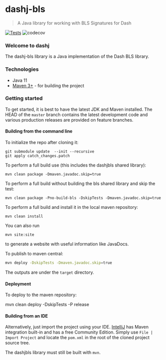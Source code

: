 # dashj-bls

> A Java library for working with BLS Signatures for Dash

[![Tests](https://github.com/dashevo/dashj-bls/workflows/Java%20CI/badge.svg?branch=master)](https://github.com/dashevo/dashj-bls/actions)
![codecov](https://codecov.io/gh/dashevo/dashj-bls/branch/master/graph/badge.svg)
### Welcome to dashj

The dashj-bls library is a Java implementation of the Dash BLS library.

### Technologies

* Java 11
* [Maven 3+](http://maven.apache.org) - for building the project

### Getting started

To get started, it is best to have the latest JDK and Maven installed. The HEAD of the `master` branch contains the latest development code and various production releases are provided on feature branches.

#### Building from the command line
To initialize the repo after cloning it: 
```
git submodule update  --init --recursive
git apply catch_changes.patch
```
To perform a full build use (this includes the dashjbls shared library):
```
mvn clean package -Dmaven.javadoc.skip=true
```
To perform a full build without building the bls shared library and skip the test:
```
mvn clean package -Pno-build-bls -DskipTests -Dmaven.javadoc.skip=true
```
To perform a full build and install it in the local maven repository:
```
mvn clean install
```
You can also run
```
mvn site:site
```
to generate a website with useful information like JavaDocs.

To publish to maven central:
```bash
mvn deploy -DskipTests -Dmaven.javadoc.skip=true

```


The outputs are under the `target` directory.

#### Deployment

To deploy to the maven repository:

mvn clean deploy -DskipTests -P release

#### Building from an IDE

Alternatively, just import the project using your IDE. [IntelliJ](http://www.jetbrains.com/idea/download/) has Maven integration built-in and has a free Community Edition. Simply use `File | Import Project` and locate the `pom.xml` in the root of the cloned project source tree.

The dashjbls library must still be built with `mvn`.
